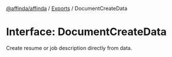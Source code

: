 [@affinda/affinda](../README.md) / [Exports](../modules.md) / DocumentCreateData

# Interface: DocumentCreateData

Create resume or job description directly from data.
